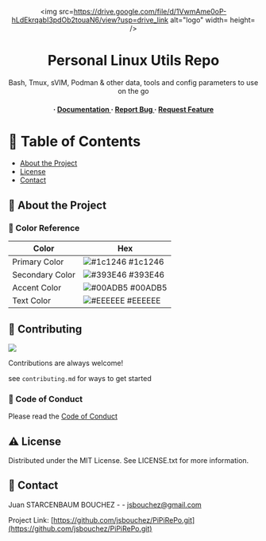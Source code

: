 <div align='center'>

<img src=https://drive.google.com/file/d/1VwmAme0oP-hLdEkrqabI3pdOb2touaN6/view?usp=drive_link alt="logo" width= height= />

<h1>Personal Linux Utils Repo</h1>
<p>Bash, Tmux, sVIM, Podman & other data, tools and config parameters to use on the go</p>

<h4> <span> · </span> <a href="https://github.com/jsbouchez/PiPiRePo/blob/master/README.md"> Documentation </a> <span> · </span> <a href="https://github.com/jsbouchez/PiPiRePo/issues"> Report Bug </a> <span> · </span> <a href="https://github.com/jsbouchez/PiPiRePo/issues"> Request Feature </a> </h4>


</div>

# :notebook_with_decorative_cover: Table of Contents

- [About the Project](#star2-about-the-project)
- [License](#warning-license)
- [Contact](#handshake-contact)


## :star2: About the Project

### :art: Color Reference
| Color | Hex |
| --------------- | ---------------------------------------------------------------- |
| Primary Color | ![#1c1246](https://via.placeholder.com/10/1c1246?text=+) #1c1246 |
| Secondary Color | ![#393E46](https://via.placeholder.com/10/393E46?text=+) #393E46 |
| Accent Color | ![#00ADB5](https://via.placeholder.com/10/00ADB5?text=+) #00ADB5 |
| Text Color | ![#EEEEEE](https://via.placeholder.com/10/EEEEEE?text=+) #EEEEEE |

## :wave: Contributing

<a href="https://github.com/jsbouchez/PiPiRePo.git/graphs/contributors"> <img src="https://contrib.rocks/image?repo=Louis3797/awesome-readme-template" /> </a>

Contributions are always welcome!

see `contributing.md` for ways to get started

### :scroll: Code of Conduct

Please read the [Code of Conduct](https://github.com/jsbouchez/PiPiRePo.git/blob/master/CODE_OF_CONDUCT.md)

## :warning: License

Distributed under the MIT License. See LICENSE.txt for more information.

## :handshake: Contact

Juan STARCENBAUM BOUCHEZ - - jsbouchez@gmail.com

Project Link: [https://github.com/jsbouchez/PiPiRePo.git](https://github.com/jsbouchez/PiPiRePo.git)
